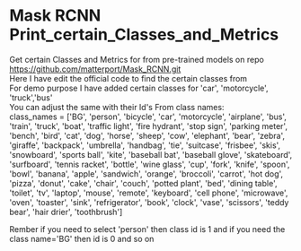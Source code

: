 # Mask RCNN Print_certain_Classes_and_Metrics
Get certain Classes and Metrics for from pre-trained models on repo https://github.com/matterport/Mask_RCNN.git<br/>
Here I have edit the official code to find the certain classes from <link src='https://github.com/matterport/Mask_RCNN.git'> <br/>
For demo purpose I have added certain classes for 'car', 'motorcycle', 'truck','bus'<br/>
You can adjust the same with their Id's From class names:<br/>
class_names = ['BG', 'person', 'bicycle', 'car', 'motorcycle', 'airplane',
               'bus', 'train', 'truck', 'boat', 'traffic light',
               'fire hydrant', 'stop sign', 'parking meter', 'bench', 'bird',
               'cat', 'dog', 'horse', 'sheep', 'cow', 'elephant', 'bear',
               'zebra', 'giraffe', 'backpack', 'umbrella', 'handbag', 'tie',
               'suitcase', 'frisbee', 'skis', 'snowboard', 'sports ball',
               'kite', 'baseball bat', 'baseball glove', 'skateboard',
               'surfboard', 'tennis racket', 'bottle', 'wine glass', 'cup',
               'fork', 'knife', 'spoon', 'bowl', 'banana', 'apple',
               'sandwich', 'orange', 'broccoli', 'carrot', 'hot dog', 'pizza',
               'donut', 'cake', 'chair', 'couch', 'potted plant', 'bed',
               'dining table', 'toilet', 'tv', 'laptop', 'mouse', 'remote',
               'keyboard', 'cell phone', 'microwave', 'oven', 'toaster',
               'sink', 'refrigerator', 'book', 'clock', 'vase', 'scissors',
               'teddy bear', 'hair drier', 'toothbrush']<br/>
               
Rember if you need to select 'person' then class id is 1 and if you need the class name='BG' then id is 0 and so on
